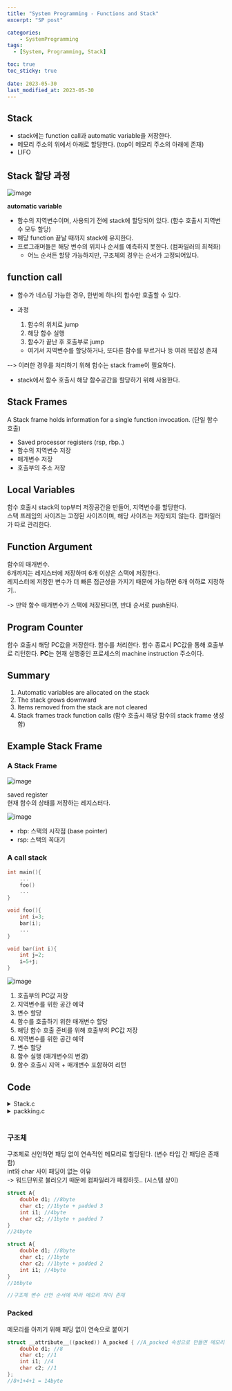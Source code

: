 ```yaml
---
title: "System Programming - Functions and Stack"
excerpt: "SP post"

categories:
    - SystemProgramming
tags:
  - [System, Programming, Stack]

toc: true
toc_sticky: true
 
date: 2023-05-30
last_modified_at: 2023-05-30
---
```


## Stack
- stack에는 function call과 automatic variable을 저장한다.  
- 메모리 주소의 위에서 아래로 할당한다. (top이 메모리 주소의 아래에 존재)  
- LIFO


## Stack 할당 과정
![image](https://github.com/ssoxong/ssoxong.github.io/assets/112956015/68dcd30f-9c3c-408e-ab64-2c2ebe8a73b6)


**automatic variable**  
- 함수의 지역변수이며, 사용되기 전에 stack에 할당되어 있다. (함수 호출시 지역변수 모두 할당)
- 해당 function 끝날 때까지 stack에 유지한다. 
- 프로그래머들은 해당 변수의 위치나 순서를 예측하지 못한다. (컴파일러의 최적화)
    - 어느 순서든 할당 가능하지만, 구조체의 경우는 순서가 고정되어있다. 

## function call
- 함수가 네스팅 가능한 경우, 한번에 하나의 함수만 호출할 수 있다.

- 과정
    1. 함수의 위치로 jump
    2. 해당 함수 실행
    3. 함수가 끝난 후 호출부로 jump
    - 여기서 지역변수를 할당하거나, 또다른 함수를 부르거나 등 여러 복잡성 존재

--> 이러한 경우를 처리하기 위해 함수는 stack frame이 필요하다.  
- stack에서 함수 호출시 해당 함수공간을 할당하기 위해 사용한다.  

## Stack Frames
A Stack frame holds information for a single function invocation. (단일 함수 호출)
- Saved processor registers (rsp, rbp..)
- 함수의 지역변수 저장
- 매개변수 저장
- 호출부의 주소 저장

## Local Variables
함수 호출시 stack의 top부터 저장공간을 만들어, 지역변수를 할당한다.  
스택 프레임의 사이즈는 고정된 사이즈이며, 해당 사이즈는 저장되지 않는다. 컴파일러가 따로 관리한다. 

## Function Argument
함수의 매개변수.  
6개까지는 레지스터에 저장하며 6개 이상은 스택에 저장한다.   
레지스터에 저장한 변수가 더 빠른 접근성을 가지기 때문에 가능하면 6개 이하로 지정하기..  

-> 만약 함수 매개변수가 스택에 저장된다면, 반대 순서로 push된다. 

## Program Counter
함수 호출시 해당 PC값을 저장한다.
함수를 처리한다.
함수 종료시 PC값을 통해 호출부로 리턴한다. 
**PC**는 현재 실행중인 프로세스의 machine instruction 주소이다. 

## Summary
1. Automatic variables are allocated on the stack
2. The stack grows downward
3. Items removed from the stack are not cleared
4. Stack frames track function calls (함수 호출시 해당 함수의 stack frame 생성함)

## Example Stack Frame
### A Stack Frame
![image](https://github.com/ssoxong/ssoxong.github.io/assets/112956015/4525a18f-6ec7-4fa2-8a66-c48f671887e9)

saved register  
현재 함수의 상태를 저장하는 레지스터다.  

![image](https://github.com/ssoxong/ssoxong.github.io/assets/112956015/b0542f40-4ca4-4794-ad06-361b6fbccec7)


- rbp: 스택의 시작점 (base pointer)
- rsp: 스택의 꼭대기

### A call stack

```c
int main(){
    ...
    foo()
    ...
}

void foo(){
    int i=3;
    bar(i);
    ...
}

void bar(int i){
    int j=2;
    i=5+j;
}
```

![image](https://github.com/ssoxong/ssoxong.github.io/assets/112956015/d1e4c423-5dd3-4c0b-9e67-ddffc860d22c)


1. 호출부의 PC값 저장
2. 지역변수를 위한 공간 예약
3. 변수 할당
4. 함수를 호출하기 위한 매개변수 할당
5. 해당 함수 호출 준비를 위해 호출부의 PC값 저장
6. 지역변수를 위한 공간 예약
7. 변수 할당
8. 함수 실행 (매개변수의 변경)
9. 함수 호출시 지역 + 매개변수 포함하여 리턴

## Code

<details>
<summary>Stack.c</summary>
<div markdown = "1">

<div class = "colorscripter-code" style="color:#f0f0f0;font-family:Consolas, 'Liberation Mono', Menlo, Courier, monospace !important; position:relative !important;overflow:auto"><table class="colorscripter-code-table" style="margin:0;padding:0;border:none;background-color:#272727;border-radius:4px;" cellspacing="0" cellpadding="0"><tr><td style="padding:6px;border-right:2px solid #4f4f4f"><div style="margin:0;padding:0;word-break:normal;text-align:right;color:#aaa;font-family:Consolas, 'Liberation Mono', Menlo, Courier, monospace !important;line-height:130%"><div style="line-height:130%">1</div><div style="line-height:130%">2</div><div style="line-height:130%">3</div><div style="line-height:130%">4</div><div style="line-height:130%">5</div><div style="line-height:130%">6</div><div style="line-height:130%">7</div><div style="line-height:130%">8</div><div style="line-height:130%">9</div><div style="line-height:130%">10</div><div style="line-height:130%">11</div><div style="line-height:130%">12</div><div style="line-height:130%">13</div><div style="line-height:130%">14</div><div style="line-height:130%">15</div><div style="line-height:130%">16</div><div style="line-height:130%">17</div><div style="line-height:130%">18</div><div style="line-height:130%">19</div><div style="line-height:130%">20</div><div style="line-height:130%">21</div><div style="line-height:130%">22</div><div style="line-height:130%">23</div><div style="line-height:130%">24</div><div style="line-height:130%">25</div><div style="line-height:130%">26</div><div style="line-height:130%">27</div><div style="line-height:130%">28</div><div style="line-height:130%">29</div><div style="line-height:130%">30</div><div style="line-height:130%">31</div><div style="line-height:130%">32</div><div style="line-height:130%">33</div><div style="line-height:130%">34</div><div style="line-height:130%">35</div><div style="line-height:130%">36</div><div style="line-height:130%">37</div><div style="line-height:130%">38</div><div style="line-height:130%">39</div><div style="line-height:130%">40</div><div style="line-height:130%">41</div><div style="line-height:130%">42</div><div style="line-height:130%">43</div><div style="line-height:130%">44</div><div style="line-height:130%">45</div><div style="line-height:130%">46</div><div style="line-height:130%">47</div><div style="line-height:130%">48</div><div style="line-height:130%">49</div><div style="line-height:130%">50</div><div style="line-height:130%">51</div><div style="line-height:130%">52</div><div style="line-height:130%">53</div><div style="line-height:130%">54</div><div style="line-height:130%">55</div><div style="line-height:130%">56</div><div style="line-height:130%">57</div><div style="line-height:130%">58</div><div style="line-height:130%">59</div><div style="line-height:130%">60</div><div style="line-height:130%">61</div><div style="line-height:130%">62</div><div style="line-height:130%">63</div><div style="line-height:130%">64</div><div style="line-height:130%">65</div><div style="line-height:130%">66</div><div style="line-height:130%">67</div><div style="line-height:130%">68</div><div style="line-height:130%">69</div><div style="line-height:130%">70</div><div style="line-height:130%">71</div><div style="line-height:130%">72</div><div style="line-height:130%">73</div><div style="line-height:130%">74</div><div style="line-height:130%">75</div><div style="line-height:130%">76</div><div style="line-height:130%">77</div><div style="line-height:130%">78</div><div style="line-height:130%">79</div><div style="line-height:130%">80</div><div style="line-height:130%">81</div><div style="line-height:130%">82</div><div style="line-height:130%">83</div><div style="line-height:130%">84</div><div style="line-height:130%">85</div><div style="line-height:130%">86</div><div style="line-height:130%">87</div><div style="line-height:130%">88</div><div style="line-height:130%">89</div><div style="line-height:130%">90</div><div style="line-height:130%">91</div><div style="line-height:130%">92</div><div style="line-height:130%">93</div><div style="line-height:130%">94</div><div style="line-height:130%">95</div><div style="line-height:130%">96</div><div style="line-height:130%">97</div><div style="line-height:130%">98</div><div style="line-height:130%">99</div><div style="line-height:130%">100</div><div style="line-height:130%">101</div><div style="line-height:130%">102</div><div style="line-height:130%">103</div><div style="line-height:130%">104</div><div style="line-height:130%">105</div><div style="line-height:130%">106</div><div style="line-height:130%">107</div><div style="line-height:130%">108</div><div style="line-height:130%">109</div><div style="line-height:130%">110</div><div style="line-height:130%">111</div><div style="line-height:130%">112</div><div style="line-height:130%">113</div><div style="line-height:130%">114</div><div style="line-height:130%">115</div><div style="line-height:130%">116</div><div style="line-height:130%">117</div><div style="line-height:130%">118</div><div style="line-height:130%">119</div><div style="line-height:130%">120</div><div style="line-height:130%">121</div><div style="line-height:130%">122</div><div style="line-height:130%">123</div><div style="line-height:130%">124</div><div style="line-height:130%">125</div></div></td><td style="padding:6px 0;text-align:left"><div style="margin:0;padding:0;color:#f0f0f0;font-family:Consolas, 'Liberation Mono', Menlo, Courier, monospace !important;line-height:130%"><div style="padding:0 6px; white-space:pre; line-height:130%"><span style="color:#0086b3">#include</span>&nbsp;<span style="color:#aaffaa"></span><span style="color:#ff3399">&lt;</span>stdio.h<span style="color:#aaffaa"></span><span style="color:#ff3399">&gt;</span></div><div style="padding:0 6px; white-space:pre; line-height:130%">&nbsp;</div><div style="padding:0 6px; white-space:pre; line-height:130%"><span style="color:#999999">//&nbsp;size&nbsp;is&nbsp;8,&nbsp;4&nbsp;+&nbsp;1,&nbsp;then&nbsp;round&nbsp;to&nbsp;multiple&nbsp;of&nbsp;4&nbsp;(int's&nbsp;size),</span></div><div style="padding:0 6px; white-space:pre; line-height:130%"><span style="color:#ff3399">struct</span>&nbsp;stu_a&nbsp;{</div><div style="padding:0 6px; white-space:pre; line-height:130%">&nbsp;&nbsp;&nbsp;&nbsp;<span style="color:#4be6fa">int</span>&nbsp;i;&nbsp;<span style="color:#999999">//&nbsp;4&nbsp;bytes</span></div><div style="padding:0 6px; white-space:pre; line-height:130%">&nbsp;&nbsp;&nbsp;&nbsp;<span style="color:#4be6fa">char</span>&nbsp;c;&nbsp;<span style="color:#999999">//&nbsp;1&nbsp;byte</span></div><div style="padding:0 6px; white-space:pre; line-height:130%">&nbsp;&nbsp;&nbsp;&nbsp;<span style="color:#999999">//&nbsp;char&nbsp;pad[3];&nbsp;//&nbsp;3&nbsp;bytes&nbsp;padding</span></div><div style="padding:0 6px; white-space:pre; line-height:130%">};</div><div style="padding:0 6px; white-space:pre; line-height:130%">&nbsp;</div><div style="padding:0 6px; white-space:pre; line-height:130%"><span style="color:#999999">//&nbsp;size&nbsp;is&nbsp;16,&nbsp;8&nbsp;+&nbsp;1,&nbsp;then&nbsp;round&nbsp;to&nbsp;multiple&nbsp;of&nbsp;8&nbsp;(long's&nbsp;size),</span></div><div style="padding:0 6px; white-space:pre; line-height:130%"><span style="color:#ff3399">struct</span>&nbsp;stu_b&nbsp;{</div><div style="padding:0 6px; white-space:pre; line-height:130%">&nbsp;&nbsp;&nbsp;&nbsp;<span style="color:#4be6fa">long</span>&nbsp;l;&nbsp;<span style="color:#999999">//&nbsp;8&nbsp;bytes</span></div><div style="padding:0 6px; white-space:pre; line-height:130%">&nbsp;&nbsp;&nbsp;&nbsp;<span style="color:#4be6fa">char</span>&nbsp;c;&nbsp;<span style="color:#999999">//&nbsp;1&nbsp;byte&nbsp;</span></div><div style="padding:0 6px; white-space:pre; line-height:130%">&nbsp;&nbsp;&nbsp;&nbsp;<span style="color:#999999">//&nbsp;char&nbsp;pad[7];&nbsp;//&nbsp;7&nbsp;bytes&nbsp;padding</span></div><div style="padding:0 6px; white-space:pre; line-height:130%">};</div><div style="padding:0 6px; white-space:pre; line-height:130%">&nbsp;</div><div style="padding:0 6px; white-space:pre; line-height:130%"><span style="color:#999999">//&nbsp;size&nbsp;is&nbsp;24,&nbsp;l&nbsp;need&nbsp;padding&nbsp;by&nbsp;4&nbsp;before&nbsp;it,&nbsp;then&nbsp;round&nbsp;to&nbsp;multiple&nbsp;of&nbsp;8&nbsp;(long's&nbsp;size),</span></div><div style="padding:0 6px; white-space:pre; line-height:130%"><span style="color:#ff3399">struct</span>&nbsp;stu_c&nbsp;{&nbsp;<span style="color:#999999">//가장&nbsp;큰&nbsp;long&nbsp;기준으로&nbsp;allignment&nbsp;(8byte)&nbsp;--&gt;&nbsp;변수&nbsp;선언&nbsp;위치가&nbsp;중요하다다</span></div><div style="padding:0 6px; white-space:pre; line-height:130%">&nbsp;&nbsp;&nbsp;&nbsp;<span style="color:#4be6fa">int</span>&nbsp;i;&nbsp;<span style="color:#999999">//&nbsp;4&nbsp;</span></div><div style="padding:0 6px; white-space:pre; line-height:130%">&nbsp;&nbsp;&nbsp;&nbsp;<span style="color:#999999">//&nbsp;char&nbsp;pad[4];&nbsp;//&nbsp;4&nbsp;bytes&nbsp;padding&nbsp;after&nbsp;int&nbsp;var</span></div><div style="padding:0 6px; white-space:pre; line-height:130%">&nbsp;&nbsp;&nbsp;&nbsp;<span style="color:#4be6fa">long</span>&nbsp;l;&nbsp;<span style="color:#999999">//&nbsp;8</span></div><div style="padding:0 6px; white-space:pre; line-height:130%">&nbsp;&nbsp;&nbsp;&nbsp;<span style="color:#4be6fa">char</span>&nbsp;c;&nbsp;<span style="color:#999999">//&nbsp;1</span></div><div style="padding:0 6px; white-space:pre; line-height:130%">&nbsp;&nbsp;&nbsp;&nbsp;<span style="color:#999999">//&nbsp;char&nbsp;pad[7];&nbsp;//&nbsp;7&nbsp;bytes&nbsp;padding</span></div><div style="padding:0 6px; white-space:pre; line-height:130%">};</div><div style="padding:0 6px; white-space:pre; line-height:130%">&nbsp;</div><div style="padding:0 6px; white-space:pre; line-height:130%"><span style="color:#999999">//&nbsp;size&nbsp;is&nbsp;16,&nbsp;8&nbsp;+&nbsp;4&nbsp;+&nbsp;1,&nbsp;then&nbsp;round&nbsp;to&nbsp;multiple&nbsp;of&nbsp;8&nbsp;(long's&nbsp;size),</span></div><div style="padding:0 6px; white-space:pre; line-height:130%"><span style="color:#ff3399">struct</span>&nbsp;stu_d&nbsp;{</div><div style="padding:0 6px; white-space:pre; line-height:130%">&nbsp;&nbsp;&nbsp;&nbsp;<span style="color:#4be6fa">long</span>&nbsp;l;&nbsp;<span style="color:#999999">//&nbsp;8&nbsp;</span></div><div style="padding:0 6px; white-space:pre; line-height:130%">&nbsp;&nbsp;&nbsp;&nbsp;<span style="color:#4be6fa">int</span>&nbsp;i;&nbsp;<span style="color:#999999">//&nbsp;4</span></div><div style="padding:0 6px; white-space:pre; line-height:130%">&nbsp;&nbsp;&nbsp;&nbsp;<span style="color:#4be6fa">char</span>&nbsp;c;&nbsp;<span style="color:#999999">//&nbsp;1</span></div><div style="padding:0 6px; white-space:pre; line-height:130%">&nbsp;&nbsp;&nbsp;&nbsp;<span style="color:#999999">//&nbsp;char&nbsp;pad[3];</span></div><div style="padding:0 6px; white-space:pre; line-height:130%">};</div><div style="padding:0 6px; white-space:pre; line-height:130%">&nbsp;</div><div style="padding:0 6px; white-space:pre; line-height:130%"><span style="color:#999999">//&nbsp;size&nbsp;is&nbsp;16,&nbsp;8&nbsp;+&nbsp;4&nbsp;+&nbsp;1,&nbsp;then&nbsp;round&nbsp;to&nbsp;multiple&nbsp;of&nbsp;8&nbsp;(double's&nbsp;size),</span></div><div style="padding:0 6px; white-space:pre; line-height:130%"><span style="color:#ff3399">struct</span>&nbsp;stu_e&nbsp;{</div><div style="padding:0 6px; white-space:pre; line-height:130%">&nbsp;&nbsp;&nbsp;&nbsp;<span style="color:#4be6fa">double</span>&nbsp;d;&nbsp;<span style="color:#999999">//&nbsp;8</span></div><div style="padding:0 6px; white-space:pre; line-height:130%">&nbsp;&nbsp;&nbsp;&nbsp;<span style="color:#4be6fa">int</span>&nbsp;i;&nbsp;<span style="color:#999999">//&nbsp;4</span></div><div style="padding:0 6px; white-space:pre; line-height:130%">&nbsp;&nbsp;&nbsp;&nbsp;<span style="color:#4be6fa">char</span>&nbsp;c;&nbsp;<span style="color:#999999">//&nbsp;1</span></div><div style="padding:0 6px; white-space:pre; line-height:130%">&nbsp;&nbsp;&nbsp;&nbsp;<span style="color:#999999">//&nbsp;char&nbsp;pad&nbsp;[3];</span></div><div style="padding:0 6px; white-space:pre; line-height:130%">};</div><div style="padding:0 6px; white-space:pre; line-height:130%">&nbsp;</div><div style="padding:0 6px; white-space:pre; line-height:130%"><span style="color:#999999">//&nbsp;size&nbsp;is&nbsp;24,&nbsp;d&nbsp;need&nbsp;align&nbsp;to&nbsp;8,&nbsp;then&nbsp;round&nbsp;to&nbsp;multiple&nbsp;of&nbsp;8&nbsp;(double's&nbsp;size),</span></div><div style="padding:0 6px; white-space:pre; line-height:130%"><span style="color:#ff3399">struct</span>&nbsp;stu_f&nbsp;{</div><div style="padding:0 6px; white-space:pre; line-height:130%">&nbsp;&nbsp;&nbsp;&nbsp;<span style="color:#4be6fa">int</span>&nbsp;i;&nbsp;<span style="color:#999999">//&nbsp;4</span></div><div style="padding:0 6px; white-space:pre; line-height:130%">&nbsp;&nbsp;&nbsp;&nbsp;<span style="color:#999999">//&nbsp;char&nbsp;pad[4];</span></div><div style="padding:0 6px; white-space:pre; line-height:130%">&nbsp;&nbsp;&nbsp;&nbsp;<span style="color:#4be6fa">double</span>&nbsp;d;&nbsp;<span style="color:#999999">//&nbsp;8</span></div><div style="padding:0 6px; white-space:pre; line-height:130%">&nbsp;&nbsp;&nbsp;&nbsp;<span style="color:#4be6fa">char</span>&nbsp;c;&nbsp;<span style="color:#999999">//&nbsp;1</span></div><div style="padding:0 6px; white-space:pre; line-height:130%">&nbsp;&nbsp;&nbsp;&nbsp;<span style="color:#999999">//&nbsp;char&nbsp;pad[7];</span></div><div style="padding:0 6px; white-space:pre; line-height:130%">};</div><div style="padding:0 6px; white-space:pre; line-height:130%">&nbsp;</div><div style="padding:0 6px; white-space:pre; line-height:130%"><span style="color:#999999">//&nbsp;size&nbsp;is&nbsp;4,</span></div><div style="padding:0 6px; white-space:pre; line-height:130%"><span style="color:#ff3399">struct</span>&nbsp;stu_g&nbsp;{</div><div style="padding:0 6px; white-space:pre; line-height:130%">&nbsp;&nbsp;&nbsp;&nbsp;<span style="color:#4be6fa">int</span>&nbsp;i;&nbsp;<span style="color:#999999">//4</span></div><div style="padding:0 6px; white-space:pre; line-height:130%">};</div><div style="padding:0 6px; white-space:pre; line-height:130%">&nbsp;</div><div style="padding:0 6px; white-space:pre; line-height:130%"><span style="color:#999999">//&nbsp;size&nbsp;is&nbsp;8,</span></div><div style="padding:0 6px; white-space:pre; line-height:130%"><span style="color:#ff3399">struct</span>&nbsp;stu_h&nbsp;{</div><div style="padding:0 6px; white-space:pre; line-height:130%">&nbsp;&nbsp;&nbsp;&nbsp;<span style="color:#4be6fa">long</span>&nbsp;l;&nbsp;<span style="color:#999999">//&nbsp;8</span></div><div style="padding:0 6px; white-space:pre; line-height:130%">};</div><div style="padding:0 6px; white-space:pre; line-height:130%">&nbsp;</div><div style="padding:0 6px; white-space:pre; line-height:130%"><span style="color:#999999">//&nbsp;test&nbsp;-&nbsp;padding&nbsp;within&nbsp;a&nbsp;single&nbsp;struct,&nbsp;실제&nbsp;스택에&nbsp;들어간&nbsp;주소</span></div><div style="padding:0 6px; white-space:pre; line-height:130%"><span style="color:#4be6fa">int</span>&nbsp;test_struct_padding()&nbsp;{</div><div style="padding:0 6px; white-space:pre; line-height:130%">&nbsp;&nbsp;&nbsp;&nbsp;<span style="color:#4be6fa">printf</span>(<span style="color:#ffd500">"구조체&nbsp;size\n"</span>);</div><div style="padding:0 6px; white-space:pre; line-height:130%">&nbsp;&nbsp;&nbsp;&nbsp;<span style="color:#4be6fa">printf</span>(<span style="color:#ffd500">"%s:&nbsp;%ld\n"</span>,&nbsp;<span style="color:#ffd500">"stu_a"</span>,&nbsp;<span style="color:#ff3399">sizeof</span>(<span style="color:#ff3399">struct</span>&nbsp;stu_a));</div><div style="padding:0 6px; white-space:pre; line-height:130%">&nbsp;&nbsp;&nbsp;&nbsp;<span style="color:#4be6fa">printf</span>(<span style="color:#ffd500">"%s:&nbsp;%ld\n"</span>,&nbsp;<span style="color:#ffd500">"stu_b"</span>,&nbsp;<span style="color:#ff3399">sizeof</span>(<span style="color:#ff3399">struct</span>&nbsp;stu_b));</div><div style="padding:0 6px; white-space:pre; line-height:130%">&nbsp;&nbsp;&nbsp;&nbsp;<span style="color:#4be6fa">printf</span>(<span style="color:#ffd500">"%s:&nbsp;%ld\n"</span>,&nbsp;<span style="color:#ffd500">"stu_c"</span>,&nbsp;<span style="color:#ff3399">sizeof</span>(<span style="color:#ff3399">struct</span>&nbsp;stu_c));</div><div style="padding:0 6px; white-space:pre; line-height:130%">&nbsp;&nbsp;&nbsp;&nbsp;<span style="color:#4be6fa">printf</span>(<span style="color:#ffd500">"%s:&nbsp;%ld\n"</span>,&nbsp;<span style="color:#ffd500">"stu_d"</span>,&nbsp;<span style="color:#ff3399">sizeof</span>(<span style="color:#ff3399">struct</span>&nbsp;stu_d));</div><div style="padding:0 6px; white-space:pre; line-height:130%">&nbsp;&nbsp;&nbsp;&nbsp;<span style="color:#4be6fa">printf</span>(<span style="color:#ffd500">"%s:&nbsp;%ld\n"</span>,&nbsp;<span style="color:#ffd500">"stu_e"</span>,&nbsp;<span style="color:#ff3399">sizeof</span>(<span style="color:#ff3399">struct</span>&nbsp;stu_e));</div><div style="padding:0 6px; white-space:pre; line-height:130%">&nbsp;&nbsp;&nbsp;&nbsp;<span style="color:#4be6fa">printf</span>(<span style="color:#ffd500">"%s:&nbsp;%ld\n"</span>,&nbsp;<span style="color:#ffd500">"stu_f"</span>,&nbsp;<span style="color:#ff3399">sizeof</span>(<span style="color:#ff3399">struct</span>&nbsp;stu_f));</div><div style="padding:0 6px; white-space:pre; line-height:130%">&nbsp;</div><div style="padding:0 6px; white-space:pre; line-height:130%">&nbsp;&nbsp;&nbsp;&nbsp;<span style="color:#4be6fa">printf</span>(<span style="color:#ffd500">"%s:&nbsp;%ld\n"</span>,&nbsp;<span style="color:#ffd500">"stu_g"</span>,&nbsp;<span style="color:#ff3399">sizeof</span>(<span style="color:#ff3399">struct</span>&nbsp;stu_g));</div><div style="padding:0 6px; white-space:pre; line-height:130%">&nbsp;&nbsp;&nbsp;&nbsp;<span style="color:#4be6fa">printf</span>(<span style="color:#ffd500">"%s:&nbsp;%ld\n"</span>,&nbsp;<span style="color:#ffd500">"stu_h"</span>,&nbsp;<span style="color:#ff3399">sizeof</span>(<span style="color:#ff3399">struct</span>&nbsp;stu_h));</div><div style="padding:0 6px; white-space:pre; line-height:130%">&nbsp;</div><div style="padding:0 6px; white-space:pre; line-height:130%">&nbsp;&nbsp;&nbsp;&nbsp;<span style="color:#ff3399">return</span>&nbsp;<span style="color:#c10aff">0</span>;</div><div style="padding:0 6px; white-space:pre; line-height:130%">}</div><div style="padding:0 6px; white-space:pre; line-height:130%">&nbsp;</div><div style="padding:0 6px; white-space:pre; line-height:130%"><span style="color:#999999">//&nbsp;test&nbsp;-&nbsp;address&nbsp;of&nbsp;struct,</span></div><div style="padding:0 6px; white-space:pre; line-height:130%">
<span style="color:#4be6fa">int</span>&nbsp;test_struct_address()&nbsp;{</div><div style="padding:0 6px; white-space:pre; line-height:130%">&nbsp;&nbsp;&nbsp;&nbsp;<span style="color:#4be6fa">printf</span>(<span style="color:#ffd500">"\n구조체&nbsp;주소\n"</span>);</div><div style="padding:0 6px; white-space:pre; line-height:130%">&nbsp;&nbsp;&nbsp;&nbsp;<span style="color:#4be6fa">printf</span>(<span style="color:#ffd500">"%s:&nbsp;%ld\n"</span>,&nbsp;<span style="color:#ffd500">"stu_g"</span>,&nbsp;<span style="color:#ff3399">sizeof</span>(<span style="color:#ff3399">struct</span>&nbsp;stu_g));</div><div style="padding:0 6px; white-space:pre; line-height:130%">&nbsp;&nbsp;&nbsp;&nbsp;<span style="color:#4be6fa">printf</span>(<span style="color:#ffd500">"%s:&nbsp;%ld\n"</span>,&nbsp;<span style="color:#ffd500">"stu_h"</span>,&nbsp;<span style="color:#ff3399">sizeof</span>(<span style="color:#ff3399">struct</span>&nbsp;stu_h));</div><div style="padding:0 6px; white-space:pre; line-height:130%">&nbsp;&nbsp;&nbsp;&nbsp;<span style="color:#4be6fa">printf</span>(<span style="color:#ffd500">"%s:&nbsp;%ld\n"</span>,&nbsp;<span style="color:#ffd500">"stu_f"</span>,&nbsp;<span style="color:#ff3399">sizeof</span>(<span style="color:#ff3399">struct</span>&nbsp;stu_f));</div><div style="padding:0 6px; white-space:pre; line-height:130%">&nbsp;</div><div style="padding:0 6px; white-space:pre; line-height:130%">&nbsp;&nbsp;&nbsp;&nbsp;<span style="color:#ff3399">struct</span>&nbsp;stu_g&nbsp;g;</div><div style="padding:0 6px; white-space:pre; line-height:130%">&nbsp;&nbsp;&nbsp;&nbsp;<span style="color:#ff3399">struct</span>&nbsp;stu_h&nbsp;h;</div><div style="padding:0 6px; white-space:pre; line-height:130%">&nbsp;&nbsp;&nbsp;&nbsp;<span style="color:#ff3399">struct</span>&nbsp;stu_f&nbsp;f1;</div><div style="padding:0 6px; white-space:pre; line-height:130%">&nbsp;&nbsp;&nbsp;&nbsp;<span style="color:#ff3399">struct</span>&nbsp;stu_f&nbsp;f2;</div><div style="padding:0 6px; white-space:pre; line-height:130%">&nbsp;&nbsp;&nbsp;&nbsp;<span style="color:#4be6fa">int</span>&nbsp;x&nbsp;<span style="color:#aaffaa"></span><span style="color:#ff3399">=</span>&nbsp;<span style="color:#c10aff">1</span>;</div><div style="padding:0 6px; white-space:pre; line-height:130%">&nbsp;&nbsp;&nbsp;&nbsp;<span style="color:#4be6fa">long</span>&nbsp;y&nbsp;<span style="color:#aaffaa"></span><span style="color:#ff3399">=</span>&nbsp;<span style="color:#c10aff">1</span>;</div><div style="padding:0 6px; white-space:pre; line-height:130%">&nbsp;</div><div style="padding:0 6px; white-space:pre; line-height:130%">&nbsp;&nbsp;&nbsp;&nbsp;<span style="color:#4be6fa">printf</span>(<span style="color:#ffd500">"address&nbsp;of&nbsp;%s:&nbsp;%p\n"</span>,&nbsp;<span style="color:#ffd500">"g"</span>,&nbsp;<span style="color:#aaffaa"></span><span style="color:#ff3399">&amp;</span>g);</div><div style="padding:0 6px; white-space:pre; line-height:130%">&nbsp;&nbsp;&nbsp;&nbsp;<span style="color:#4be6fa">printf</span>(<span style="color:#ffd500">"address&nbsp;of&nbsp;%s:&nbsp;%p\n"</span>,&nbsp;<span style="color:#ffd500">"h"</span>,&nbsp;<span style="color:#aaffaa"></span><span style="color:#ff3399">&amp;</span>h);</div><div style="padding:0 6px; white-space:pre; line-height:130%">&nbsp;&nbsp;&nbsp;&nbsp;<span style="color:#4be6fa">printf</span>(<span style="color:#ffd500">"address&nbsp;of&nbsp;%s:&nbsp;%p\n"</span>,&nbsp;<span style="color:#ffd500">"f1"</span>,&nbsp;<span style="color:#aaffaa"></span><span style="color:#ff3399">&amp;</span>f1);</div><div style="padding:0 6px; white-space:pre; line-height:130%">&nbsp;&nbsp;&nbsp;&nbsp;<span style="color:#4be6fa">printf</span>(<span style="color:#ffd500">"address&nbsp;of&nbsp;%s:&nbsp;%p\n"</span>,&nbsp;<span style="color:#ffd500">"f2"</span>,&nbsp;<span style="color:#aaffaa"></span><span style="color:#ff3399">&amp;</span>f2);</div><div style="padding:0 6px; white-space:pre; line-height:130%">&nbsp;&nbsp;&nbsp;&nbsp;<span style="color:#4be6fa">printf</span>(<span style="color:#ffd500">"address&nbsp;of&nbsp;%s:&nbsp;%p\n"</span>,&nbsp;<span style="color:#ffd500">"x"</span>,&nbsp;<span style="color:#aaffaa"></span><span style="color:#ff3399">&amp;</span>x);</div><div style="padding:0 6px; white-space:pre; line-height:130%">&nbsp;&nbsp;&nbsp;&nbsp;<span style="color:#4be6fa">printf</span>(<span style="color:#ffd500">"address&nbsp;of&nbsp;%s:&nbsp;%p\n"</span>,&nbsp;<span style="color:#ffd500">"y"</span>,&nbsp;<span style="color:#aaffaa"></span><span style="color:#ff3399">&amp;</span>y);</div><div style="padding:0 6px; white-space:pre; line-height:130%">&nbsp;</div><div style="padding:0 6px; white-space:pre; line-height:130%">&nbsp;&nbsp;&nbsp;&nbsp;<span style="color:#999999">//&nbsp;g&nbsp;is&nbsp;only&nbsp;4&nbsp;bytes&nbsp;itself,&nbsp;but&nbsp;distance&nbsp;to&nbsp;next&nbsp;struct&nbsp;is&nbsp;16&nbsp;bytes(on&nbsp;64&nbsp;bit&nbsp;system)&nbsp;or&nbsp;8&nbsp;bytes(on&nbsp;32&nbsp;bit&nbsp;system),</span></div><div style="padding:0 6px; white-space:pre; line-height:130%">&nbsp;&nbsp;&nbsp;&nbsp;<span style="color:#4be6fa">printf</span>(<span style="color:#ffd500">"space&nbsp;between&nbsp;%s&nbsp;and&nbsp;%s:&nbsp;%ld\n"</span>,&nbsp;<span style="color:#ffd500">"g"</span>,&nbsp;<span style="color:#ffd500">"h"</span>,&nbsp;(<span style="color:#4be6fa">long</span>)(<span style="color:#aaffaa"></span><span style="color:#ff3399">&amp;</span>h)&nbsp;<span style="color:#aaffaa"></span><span style="color:#ff3399">-</span>&nbsp;(<span style="color:#4be6fa">long</span>)(<span style="color:#aaffaa"></span><span style="color:#ff3399">&amp;</span>g));</div><div style="padding:0 6px; white-space:pre; line-height:130%">&nbsp;</div><div style="padding:0 6px; white-space:pre; line-height:130%">&nbsp;&nbsp;&nbsp;&nbsp;<span style="color:#999999">//&nbsp;h&nbsp;is&nbsp;only&nbsp;8&nbsp;bytes&nbsp;itself,&nbsp;but&nbsp;distance&nbsp;to&nbsp;next&nbsp;struct&nbsp;is&nbsp;16&nbsp;bytes(on&nbsp;64&nbsp;bit&nbsp;system)&nbsp;or&nbsp;8&nbsp;bytes(on&nbsp;32&nbsp;bit&nbsp;system),</span></div><div style="padding:0 6px; white-space:pre; line-height:130%">&nbsp;&nbsp;&nbsp;&nbsp;<span style="color:#4be6fa">printf</span>(<span style="color:#ffd500">"space&nbsp;between&nbsp;%s&nbsp;and&nbsp;%s:&nbsp;%ld\n"</span>,&nbsp;<span style="color:#ffd500">"h"</span>,&nbsp;<span style="color:#ffd500">"f1"</span>,&nbsp;(<span style="color:#4be6fa">long</span>)(<span style="color:#aaffaa"></span><span style="color:#ff3399">&amp;</span>f1)&nbsp;<span style="color:#aaffaa"></span><span style="color:#ff3399">-</span>&nbsp;(<span style="color:#4be6fa">long</span>)(<span style="color:#aaffaa"></span><span style="color:#ff3399">&amp;</span>h));</div><div style="padding:0 6px; white-space:pre; line-height:130%">&nbsp;</div><div style="padding:0 6px; white-space:pre; line-height:130%">&nbsp;&nbsp;&nbsp;&nbsp;<span style="color:#999999">//&nbsp;f1&nbsp;is&nbsp;only&nbsp;24&nbsp;bytes&nbsp;itself,&nbsp;but&nbsp;distance&nbsp;to&nbsp;next&nbsp;struct&nbsp;is&nbsp;32&nbsp;bytes(on&nbsp;64&nbsp;bit&nbsp;system)&nbsp;or&nbsp;24&nbsp;bytes(on&nbsp;32&nbsp;bit&nbsp;system),</span></div><div style="padding:0 6px; white-space:pre; line-height:130%">&nbsp;&nbsp;&nbsp;&nbsp;<span style="color:#4be6fa">printf</span>(<span style="color:#ffd500">"space&nbsp;between&nbsp;%s&nbsp;and&nbsp;%s:&nbsp;%ld\n"</span>,&nbsp;<span style="color:#ffd500">"f1"</span>,&nbsp;<span style="color:#ffd500">"f2"</span>,&nbsp;(<span style="color:#4be6fa">long</span>)(<span style="color:#aaffaa"></span><span style="color:#ff3399">&amp;</span>f2)&nbsp;<span style="color:#aaffaa"></span><span style="color:#ff3399">-</span>&nbsp;(<span style="color:#4be6fa">long</span>)(<span style="color:#aaffaa"></span><span style="color:#ff3399">&amp;</span>f1));</div><div style="padding:0 6px; white-space:pre; line-height:130%">&nbsp;</div><div style="padding:0 6px; white-space:pre; line-height:130%">&nbsp;&nbsp;&nbsp;&nbsp;<span style="color:#999999">//&nbsp;x&nbsp;is&nbsp;not&nbsp;a&nbsp;struct,&nbsp;and&nbsp;it&nbsp;reuse&nbsp;those&nbsp;empty&nbsp;space&nbsp;between&nbsp;structs,&nbsp;which&nbsp;exists&nbsp;due&nbsp;to&nbsp;padding,&nbsp;e.g&nbsp;between&nbsp;g&nbsp;&amp;&nbsp;h,</span></div><div style="padding:0 6px; white-space:pre; line-height:130%">&nbsp;&nbsp;&nbsp;&nbsp;<span style="color:#4be6fa">printf</span>(<span style="color:#ffd500">"space&nbsp;between&nbsp;%s&nbsp;and&nbsp;%s:&nbsp;%ld\n"</span>,&nbsp;<span style="color:#ffd500">"x"</span>,&nbsp;<span style="color:#ffd500">"f2"</span>,&nbsp;(<span style="color:#4be6fa">long</span>)(<span style="color:#aaffaa"></span><span style="color:#ff3399">&amp;</span>x)&nbsp;<span style="color:#aaffaa"></span><span style="color:#ff3399">-</span>&nbsp;(<span style="color:#4be6fa">long</span>)(<span style="color:#aaffaa"></span><span style="color:#ff3399">&amp;</span>f2));</div><div style="padding:0 6px; white-space:pre; line-height:130%">&nbsp;&nbsp;&nbsp;&nbsp;<span style="color:#4be6fa">printf</span>(<span style="color:#ffd500">"space&nbsp;between&nbsp;%s&nbsp;and&nbsp;%s:&nbsp;%ld\n"</span>,&nbsp;<span style="color:#ffd500">"g"</span>,&nbsp;<span style="color:#ffd500">"x"</span>,&nbsp;(<span style="color:#4be6fa">long</span>)(<span style="color:#aaffaa"></span><span style="color:#ff3399">&amp;</span>x)&nbsp;<span style="color:#aaffaa"></span><span style="color:#ff3399">-</span>&nbsp;(<span style="color:#4be6fa">long</span>)(<span style="color:#aaffaa"></span><span style="color:#ff3399">&amp;</span>g));</div><div style="padding:0 6px; white-space:pre; line-height:130%">&nbsp;</div><div style="padding:0 6px; white-space:pre; line-height:130%">&nbsp;&nbsp;&nbsp;&nbsp;<span style="color:#999999">//&nbsp;y&nbsp;is&nbsp;not&nbsp;a&nbsp;struct,&nbsp;and&nbsp;it&nbsp;reuse&nbsp;those&nbsp;empty&nbsp;space&nbsp;between&nbsp;structs,&nbsp;which&nbsp;exists&nbsp;due&nbsp;to&nbsp;padding,&nbsp;e.g&nbsp;between&nbsp;h&nbsp;&amp;&nbsp;f1,</span></div><div style="padding:0 6px; white-space:pre; line-height:130%">&nbsp;&nbsp;&nbsp;&nbsp;<span style="color:#4be6fa">printf</span>(<span style="color:#ffd500">"space&nbsp;between&nbsp;%s&nbsp;and&nbsp;%s:&nbsp;%ld\n"</span>,&nbsp;<span style="color:#ffd500">"x"</span>,&nbsp;<span style="color:#ffd500">"y"</span>,&nbsp;(<span style="color:#4be6fa">long</span>)(<span style="color:#aaffaa"></span><span style="color:#ff3399">&amp;</span>y)&nbsp;<span style="color:#aaffaa"></span><span style="color:#ff3399">-</span>&nbsp;(<span style="color:#4be6fa">long</span>)(<span style="color:#aaffaa"></span><span style="color:#ff3399">&amp;</span>x));</div><div style="padding:0 6px; white-space:pre; line-height:130%">&nbsp;&nbsp;&nbsp;&nbsp;<span style="color:#4be6fa">printf</span>(<span style="color:#ffd500">"space&nbsp;between&nbsp;%s&nbsp;and&nbsp;%s:&nbsp;%ld\n"</span>,&nbsp;<span style="color:#ffd500">"h"</span>,&nbsp;<span style="color:#ffd500">"y"</span>,&nbsp;(<span style="color:#4be6fa">long</span>)(<span style="color:#aaffaa"></span><span style="color:#ff3399">&amp;</span>y)&nbsp;<span style="color:#aaffaa"></span><span style="color:#ff3399">-</span>&nbsp;(<span style="color:#4be6fa">long</span>)(<span style="color:#aaffaa"></span><span style="color:#ff3399">&amp;</span>h));</div><div style="padding:0 6px; white-space:pre; line-height:130%">&nbsp;</div><div style="padding:0 6px; white-space:pre; line-height:130%">&nbsp;&nbsp;&nbsp;&nbsp;<span style="color:#ff3399">return</span>&nbsp;<span style="color:#c10aff">0</span>;</div><div style="padding:0 6px; white-space:pre; line-height:130%">}</div><div style="padding:0 6px; white-space:pre; line-height:130%">&nbsp;</div><div style="padding:0 6px; white-space:pre; line-height:130%"><span style="color:#4be6fa">int</span>&nbsp;main(<span style="color:#4be6fa">int</span>&nbsp;argc,&nbsp;<span style="color:#4be6fa">char</span>&nbsp;<span style="color:#aaffaa"></span><span style="color:#ff3399">*</span>&nbsp;argv[])&nbsp;{</div><div style="padding:0 6px; white-space:pre; line-height:130%">&nbsp;&nbsp;&nbsp;&nbsp;test_struct_padding();</div><div style="padding:0 6px; white-space:pre; line-height:130%">&nbsp;&nbsp;&nbsp;&nbsp;test_struct_address();</div><div style="padding:0 6px; white-space:pre; line-height:130%">&nbsp;</div><div style="padding:0 6px; white-space:pre; line-height:130%">&nbsp;&nbsp;&nbsp;&nbsp;<span style="color:#ff3399">return</span>&nbsp;<span style="color:#c10aff">0</span>;</div><div style="padding:0 6px; white-space:pre; line-height:130%">}</div><div style="padding:0 6px; white-space:pre; line-height:130%">&nbsp;</div><div style="padding:0 6px; white-space:pre; line-height:130%">&nbsp;</div></div><div style="text-align:right;margin-top:-13px;margin-right:5px;font-size:9px;font-style:italic"><a href="http://colorscripter.com/info#e" target="_blank" style="color:#4f4f4ftext-decoration:none">Colored by Color Scripter</a></div></td><td style="vertical-align:bottom;padding:0 2px 4px 0"><a href="http://colorscripter.com/info#e" target="_blank" style="text-decoration:none;color:white"><span style="font-size:9px;word-break:normal;background-color:#4f4f4f;color:white;border-radius:10px;padding:1px">cs</span></a></td></tr></table></div>

![image](https://github.com/ssoxong/ssoxong.github.io/assets/112956015/4b8bbdfd-5323-4d75-a75b-5fca11255c83)


</div>
</details>

<details>
<summary>packking.c</summary>
<div markdown="1">

<div class="colorscripter-code" style="color:#f0f0f0;font-family:Consolas, 'Liberation Mono', Menlo, Courier, monospace !important; position:relative !important;overflow:auto"><table class="colorscripter-code-table" style="margin:0;padding:0;border:none;background-color:#272727;border-radius:4px;" cellspacing="0" cellpadding="0"><tr><td style="padding:6px;border-right:2px solid #4f4f4f"><div style="margin:0;padding:0;word-break:normal;text-align:right;color:#aaa;font-family:Consolas, 'Liberation Mono', Menlo, Courier, monospace !important;line-height:130%"><div style="line-height:130%">1</div><div style="line-height:130%">2</div><div style="line-height:130%">3</div><div style="line-height:130%">4</div><div style="line-height:130%">5</div><div style="line-height:130%">6</div><div style="line-height:130%">7</div><div style="line-height:130%">8</div><div style="line-height:130%">9</div><div style="line-height:130%">10</div><div style="line-height:130%">11</div><div style="line-height:130%">12</div><div style="line-height:130%">13</div><div style="line-height:130%">14</div><div style="line-height:130%">15</div><div style="line-height:130%">16</div><div style="line-height:130%">17</div><div style="line-height:130%">18</div><div style="line-height:130%">19</div><div style="line-height:130%">20</div><div style="line-height:130%">21</div><div style="line-height:130%">22</div><div style="line-height:130%">23</div><div style="line-height:130%">24</div><div style="line-height:130%">25</div><div style="line-height:130%">26</div><div style="line-height:130%">27</div><div style="line-height:130%">28</div><div style="line-height:130%">29</div><div style="line-height:130%">30</div><div style="line-height:130%">31</div><div style="line-height:130%">32</div><div style="line-height:130%">33</div><div style="line-height:130%">34</div><div style="line-height:130%">35</div><div style="line-height:130%">36</div><div style="line-height:130%">37</div><div style="line-height:130%">38</div><div style="line-height:130%">39</div><div style="line-height:130%">40</div><div style="line-height:130%">41</div><div style="line-height:130%">42</div><div style="line-height:130%">43</div><div style="line-height:130%">44</div><div style="line-height:130%">45</div><div style="line-height:130%">46</div><div style="line-height:130%">47</div><div style="line-height:130%">48</div><div style="line-height:130%">49</div><div style="line-height:130%">50</div></div></td><td style="padding:6px 0;text-align:left"><div style="margin:0;padding:0;color:#f0f0f0;font-family:Consolas, 'Liberation Mono', Menlo, Courier, monospace !important;line-height:130%"><div style="padding:0 6px; white-space:pre; line-height:130%"><span style="color:#0086b3">#include</span>&nbsp;<span style="color:#aaffaa"></span><span style="color:#ff3399">&lt;</span>stdio.h<span style="color:#aaffaa"></span><span style="color:#ff3399">&gt;</span></div><div style="padding:0 6px; white-space:pre; line-height:130%"><span style="color:#999999">//#pragma&nbsp;pack(1)</span></div><div style="padding:0 6px; white-space:pre; line-height:130%">&nbsp;</div><div style="padding:0 6px; white-space:pre; line-height:130%"><span style="color:#ff3399">struct</span>&nbsp;A&nbsp;{&nbsp;<span style="color:#999999">//8byte&nbsp;맞춤</span></div><div style="padding:0 6px; white-space:pre; line-height:130%">&nbsp;&nbsp;&nbsp;&nbsp;<span style="color:#4be6fa">double</span>&nbsp;d1;&nbsp;</div><div style="padding:0 6px; white-space:pre; line-height:130%">&nbsp;&nbsp;&nbsp;&nbsp;<span style="color:#4be6fa">char</span>&nbsp;c1;&nbsp;<span style="color:#999999">//1,&nbsp;pad&nbsp;3&nbsp;//pad&nbsp;7</span></div><div style="padding:0 6px; white-space:pre; line-height:130%">&nbsp;&nbsp;&nbsp;&nbsp;<span style="color:#4be6fa">int</span>&nbsp;i1;<span style="color:#999999">//&nbsp;4&nbsp;//pad&nbsp;4&nbsp;--&gt;&nbsp;도&nbsp;가능하나&nbsp;컴파일러는&nbsp;c1,&nbsp;i1패킹한듯&nbsp;/&nbsp;워드단위로&nbsp;불러오니까&nbsp;..</span></div><div style="padding:0 6px; white-space:pre; line-height:130%">&nbsp;&nbsp;&nbsp;&nbsp;<span style="color:#4be6fa">char</span>&nbsp;c2;<span style="color:#999999">//1,&nbsp;pad&nbsp;7</span></div><div style="padding:0 6px; white-space:pre; line-height:130%">&nbsp;</div><div style="padding:0 6px; white-space:pre; line-height:130%">&nbsp;&nbsp;&nbsp;&nbsp;<span style="color:#999999">//&nbsp;double,&nbsp;char,&nbsp;char,&nbsp;int&nbsp;순서로&nbsp;선언하면&nbsp;16byte.&nbsp;char+char+2+int&nbsp;=&gt;&nbsp;8</span></div><div style="padding:0 6px; white-space:pre; line-height:130%">};</div><div style="padding:0 6px; white-space:pre; line-height:130%">&nbsp;</div><div style="padding:0 6px; white-space:pre; line-height:130%">&nbsp;</div><div style="padding:0 6px; white-space:pre; line-height:130%"><span style="color:#ff3399">struct</span>&nbsp;__attribute__((packed))&nbsp;A_packed&nbsp;{&nbsp;<span style="color:#999999">//A_packed&nbsp;속성으로&nbsp;만들면&nbsp;메모리&nbsp;아끼기</span></div><div style="padding:0 6px; white-space:pre; line-height:130%">&nbsp;&nbsp;&nbsp;&nbsp;<span style="color:#4be6fa">double</span>&nbsp;d1;&nbsp;&nbsp;</div><div style="padding:0 6px; white-space:pre; line-height:130%">&nbsp;&nbsp;&nbsp;&nbsp;<span style="color:#4be6fa">char</span>&nbsp;c1;&nbsp;&nbsp;&nbsp;&nbsp;</div><div style="padding:0 6px; white-space:pre; line-height:130%">&nbsp;&nbsp;&nbsp;&nbsp;<span style="color:#4be6fa">int</span>&nbsp;i1;</div><div style="padding:0 6px; white-space:pre; line-height:130%">&nbsp;&nbsp;&nbsp;&nbsp;<span style="color:#4be6fa">char</span>&nbsp;c2;</div><div style="padding:0 6px; white-space:pre; line-height:130%">};</div><div style="padding:0 6px; white-space:pre; line-height:130%">&nbsp;</div><div style="padding:0 6px; white-space:pre; line-height:130%"><span style="color:#4be6fa">int</span>&nbsp;main()</div><div style="padding:0 6px; white-space:pre; line-height:130%">{</div><div style="padding:0 6px; white-space:pre; line-height:130%">&nbsp;&nbsp;&nbsp;&nbsp;<span style="color:#ff3399">struct</span>&nbsp;A&nbsp;a;</div><div style="padding:0 6px; white-space:pre; line-height:130%">&nbsp;&nbsp;&nbsp;&nbsp;<span style="color:#ff3399">struct</span>&nbsp;A_packed&nbsp;a_p[<span style="color:#c10aff">1</span>];</div><div style="padding:0 6px; white-space:pre; line-height:130%">&nbsp;&nbsp;&nbsp;&nbsp;<span style="color:#999999">//struct&nbsp;A_packed&nbsp;a_p[2];&nbsp;//두개가&nbsp;완전히&nbsp;붙어있음(packing)&nbsp;-&nbsp;c&nbsp;compiler&nbsp;default&nbsp;=&nbsp;nonpacking</span></div><div style="padding:0 6px; white-space:pre; line-height:130%">&nbsp;&nbsp;&nbsp;&nbsp;</div><div style="padding:0 6px; white-space:pre; line-height:130%">&nbsp;&nbsp;&nbsp;&nbsp;</div><div style="padding:0 6px; white-space:pre; line-height:130%">&nbsp;&nbsp;&nbsp;&nbsp;<span style="color:#4be6fa">printf</span>(<span style="color:#ffd500">"sizeof&nbsp;A&nbsp;=&nbsp;%ld\n"</span>,&nbsp;<span style="color:#ff3399">sizeof</span>(a));</div><div style="padding:0 6px; white-space:pre; line-height:130%">&nbsp;&nbsp;&nbsp;&nbsp;<span style="color:#4be6fa">printf</span>(<span style="color:#ffd500">"address&nbsp;of&nbsp;a.d1&nbsp;=&nbsp;%08x\n"</span>,&nbsp;<span style="color:#aaffaa"></span><span style="color:#ff3399">&amp;</span>a.d1);</div><div style="padding:0 6px; white-space:pre; line-height:130%">&nbsp;&nbsp;&nbsp;&nbsp;<span style="color:#4be6fa">printf</span>(<span style="color:#ffd500">"address&nbsp;of&nbsp;a.c1&nbsp;=&nbsp;%08x\n"</span>,&nbsp;<span style="color:#aaffaa"></span><span style="color:#ff3399">&amp;</span>a.c1);</div><div style="padding:0 6px; white-space:pre; line-height:130%">&nbsp;&nbsp;&nbsp;&nbsp;<span style="color:#4be6fa">printf</span>(<span style="color:#ffd500">"address&nbsp;of&nbsp;a.i1&nbsp;=&nbsp;%08x\n"</span>,&nbsp;<span style="color:#aaffaa"></span><span style="color:#ff3399">&amp;</span>a.i1);</div><div style="padding:0 6px; white-space:pre; line-height:130%">&nbsp;&nbsp;&nbsp;&nbsp;<span style="color:#4be6fa">printf</span>(<span style="color:#ffd500">"address&nbsp;of&nbsp;a.c2&nbsp;=&nbsp;%08x\n"</span>,&nbsp;<span style="color:#aaffaa"></span><span style="color:#ff3399">&amp;</span>a.c2);</div><div style="padding:0 6px; white-space:pre; line-height:130%">&nbsp;&nbsp;&nbsp;&nbsp;</div><div style="padding:0 6px; white-space:pre; line-height:130%">&nbsp;&nbsp;&nbsp;&nbsp;<span style="color:#4be6fa">printf</span>(<span style="color:#ffd500">"sizeof&nbsp;A_packed&nbsp;=&nbsp;%ld\n"</span>,&nbsp;<span style="color:#ff3399">sizeof</span>(a_p));</div><div style="padding:0 6px; white-space:pre; line-height:130%">&nbsp;</div><div style="padding:0 6px; white-space:pre; line-height:130%">&nbsp;&nbsp;&nbsp;&nbsp;<span style="color:#4be6fa">printf</span>(<span style="color:#ffd500">"address&nbsp;of&nbsp;a_p[0].d1&nbsp;=&nbsp;%08x\n"</span>,&nbsp;<span style="color:#aaffaa"></span><span style="color:#ff3399">&amp;</span>(a_p[<span style="color:#c10aff">0</span>].d1));</div><div style="padding:0 6px; white-space:pre; line-height:130%">&nbsp;&nbsp;&nbsp;&nbsp;<span style="color:#4be6fa">printf</span>(<span style="color:#ffd500">"address&nbsp;of&nbsp;a_p[0].c1&nbsp;=&nbsp;%08x\n"</span>,&nbsp;<span style="color:#aaffaa"></span><span style="color:#ff3399">&amp;</span>(a_p[<span style="color:#c10aff">0</span>].c1));</div><div style="padding:0 6px; white-space:pre; line-height:130%">&nbsp;&nbsp;&nbsp;&nbsp;<span style="color:#4be6fa">printf</span>(<span style="color:#ffd500">"address&nbsp;of&nbsp;a_p[0].i1&nbsp;=&nbsp;%08x\n"</span>,&nbsp;<span style="color:#aaffaa"></span><span style="color:#ff3399">&amp;</span>(a_p[<span style="color:#c10aff">0</span>].i1));</div><div style="padding:0 6px; white-space:pre; line-height:130%">&nbsp;&nbsp;&nbsp;&nbsp;<span style="color:#4be6fa">printf</span>(<span style="color:#ffd500">"address&nbsp;of&nbsp;a_p[0].c2&nbsp;=&nbsp;%08x\n"</span>,&nbsp;<span style="color:#aaffaa"></span><span style="color:#ff3399">&amp;</span>(a_p[<span style="color:#c10aff">0</span>].c2));</div><div style="padding:0 6px; white-space:pre; line-height:130%">&nbsp;</div><div style="padding:0 6px; white-space:pre; line-height:130%">&nbsp;&nbsp;&nbsp;&nbsp;<span style="color:#4be6fa">printf</span>(<span style="color:#ffd500">"address&nbsp;of&nbsp;a_p[1].d1&nbsp;=&nbsp;%08x\n"</span>,&nbsp;<span style="color:#aaffaa"></span><span style="color:#ff3399">&amp;</span>(a_p[<span style="color:#c10aff">1</span>].d1));</div><div style="padding:0 6px; white-space:pre; line-height:130%">&nbsp;&nbsp;&nbsp;&nbsp;<span style="color:#4be6fa">printf</span>(<span style="color:#ffd500">"address&nbsp;of&nbsp;a_p[1].c1&nbsp;=&nbsp;%08x\n"</span>,&nbsp;<span style="color:#aaffaa"></span><span style="color:#ff3399">&amp;</span>(a_p[<span style="color:#c10aff">1</span>].c1));</div><div style="padding:0 6px; white-space:pre; line-height:130%">&nbsp;&nbsp;&nbsp;&nbsp;<span style="color:#4be6fa">printf</span>(<span style="color:#ffd500">"address&nbsp;of&nbsp;a_p[1].i1&nbsp;=&nbsp;%08x\n"</span>,&nbsp;<span style="color:#aaffaa"></span><span style="color:#ff3399">&amp;</span>(a_p[<span style="color:#c10aff">1</span>].i1));</div><div style="padding:0 6px; white-space:pre; line-height:130%">&nbsp;&nbsp;&nbsp;&nbsp;<span style="color:#4be6fa">printf</span>(<span style="color:#ffd500">"address&nbsp;of&nbsp;a_p[1].c2&nbsp;=&nbsp;%08x\n"</span>,&nbsp;<span style="color:#aaffaa"></span><span style="color:#ff3399">&amp;</span>(a_p[<span style="color:#c10aff">1</span>].c2));</div><div style="padding:0 6px; white-space:pre; line-height:130%">&nbsp;</div><div style="padding:0 6px; white-space:pre; line-height:130%">&nbsp;&nbsp;&nbsp;&nbsp;<span style="color:#ff3399">return</span>&nbsp;<span style="color:#c10aff">0</span>;</div><div style="padding:0 6px; white-space:pre; line-height:130%">}</div><div style="padding:0 6px; white-space:pre; line-height:130%">&nbsp;</div><div style="padding:0 6px; white-space:pre; line-height:130%">&nbsp;</div><div style="padding:0 6px; white-space:pre; line-height:130%">&nbsp;</div></div><div style="text-align:right;margin-top:-13px;margin-right:5px;font-size:9px;font-style:italic"><a href="http://colorscripter.com/info#e" target="_blank" style="color:#4f4f4ftext-decoration:none">Colored by Color Scripter</a></div></td><td style="vertical-align:bottom;padding:0 2px 4px 0"><a href="http://colorscripter.com/info#e" target="_blank" style="text-decoration:none;color:white"><span style="font-size:9px;word-break:normal;background-color:#4f4f4f;color:white;border-radius:10px;padding:1px">cs</span></a></td></tr></table></div>

![image](https://github.com/ssoxong/ssoxong.github.io/assets/112956015/5f0c8cd9-0d9a-402f-91f1-e2eb2af794dc)

</dib>
</details>

<br>

### 구조체

구조체로 선언하면 패딩 없이 연속적인 메모리로 할당된다. (변수 타입 간 패딩은 존재함)  
int와 char 사이 패딩이 없는 이유   
-> 워드단위로 불러오기 때문에 컴파일러가 패킹하듯.. (시스템 상이)

```c
struct A{
    double d1; //8byte
    char c1; //1byte + padded 3
    int i1; //4byte
    char c2; //1byte + padded 7
}
//24byte

struct A{
    double d1; //8byte
    char c1; //1byte
    char c2; //1byte + padded 2
    int i1; //4byte
}
//16byte

//구조체 변수 선언 순서에 따라 메모리 차이 존재
```

### Packed
메모리를 아끼기 위해 패딩 없이 연속으로 붙이기

```c
struct __attribute__((packed)) A_packed { //A_packed 속성으로 만들면 메모리 아끼기
    double d1; //8
    char c1; //1
    int i1; //4
    char c2; //1
};
//8+1+4+1 = 14byte
```
